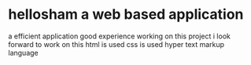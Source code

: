 # hellosham a web based application
a efficient application
good experience working on this project
i look forward to work on this
html is used
css is used
hyper text markup language
